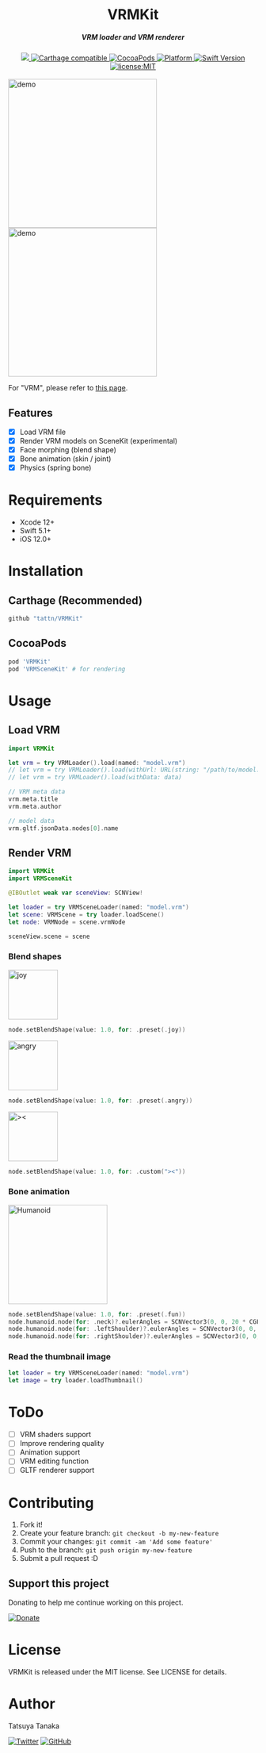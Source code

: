 <h1 align="center">VRMKit</h1>

<h5 align="center">VRM loader and VRM renderer</h5>

<div align="center">
  <a href="https://app.bitrise.io/app/efaa4b22f111455d">
    <img src="https://app.bitrise.io/app/efaa4b22f111455d/status.svg?token=dGmU0Ahl_o8gC_zhegVyPQ" />
  </a>
  <a href="https://github.com/Carthage/Carthage">
    <img src="https://img.shields.io/badge/Carthage-compatible-4BC51D.svg?style=flat" alt="Carthage compatible" />
  </a>
  <a href="http://cocoapods.org/pods/VRMKit">
    <img src="https://img.shields.io/cocoapods/v/VRMKit.svg" alt="CocoaPods" />
  </a>
  <a href="http://cocoapods.org/pods/VRMKit">
    <img src="https://img.shields.io/cocoapods/p/VRMKit.svg" alt="Platform" />
  </a>
  <a href="https://developer.apple.com/swift">
    <img src="https://img.shields.io/badge/Swift-5-F16D39.svg" alt="Swift Version" />
  </a>
  <a href="./LICENSE">
    <img src="https://img.shields.io/badge/license-MIT-green.svg?style=flat-square" alt="license:MIT" />
  </a>
</div>

<br />

<div>
<img src="https://github.com/tattn/VRMKit/raw/master/docs/demo.jpg" width="300px" alt="demo" />
<img src="https://github.com/tattn/VRMKit/raw/master/docs/demo2.gif" width="300px" alt="demo" />
</div>

For "VRM", please refer to [this page](https://dwango.github.io/en/vrm/).

## Features

- [x] Load VRM file
- [x] Render VRM models on SceneKit (experimental)
- [x] Face morphing (blend shape)
- [x] Bone animation (skin / joint)
- [x] Physics (spring bone)

# Requirements

- Xcode 12+
- Swift 5.1+
- iOS 12.0+

# Installation

## Carthage (Recommended)

```ruby
github "tattn/VRMKit"
```

## CocoaPods

```ruby
pod 'VRMKit'
pod 'VRMSceneKit' # for rendering
```

# Usage

## Load VRM

```swift
import VRMKit

let vrm = try VRMLoader().load(named: "model.vrm")
// let vrm = try VRMLoader().load(withUrl: URL(string: "/path/to/model.vrm")!)
// let vrm = try VRMLoader().load(withData: data)

// VRM meta data
vrm.meta.title
vrm.meta.author

// model data
vrm.gltf.jsonData.nodes[0].name
```

## Render VRM

```swift
import VRMKit
import VRMSceneKit

@IBOutlet weak var sceneView: SCNView!

let loader = try VRMSceneLoader(named: "model.vrm")
let scene: VRMScene = try loader.loadScene()
let node: VRMNode = scene.vrmNode

sceneView.scene = scene
```

### Blend shapes

<img src="https://github.com/tattn/VRMKit/raw/master/docs/alicia_joy.png" width="100px" alt="joy" />

```swift
node.setBlendShape(value: 1.0, for: .preset(.joy))
```

<img src="https://github.com/tattn/VRMKit/raw/master/docs/alicia_angry.png" width="100px" alt="angry" />

```swift
node.setBlendShape(value: 1.0, for: .preset(.angry))
```

<img src="https://github.com/tattn/VRMKit/raw/master/docs/alicia_><.png" width="100px" alt="><" />

```swift
node.setBlendShape(value: 1.0, for: .custom("><"))
```

### Bone animation

<img src="https://github.com/tattn/VRMKit/raw/master/docs/alicia_humanoid.png" width="200px" alt="Humanoid" />

```swift
node.setBlendShape(value: 1.0, for: .preset(.fun))
node.humanoid.node(for: .neck)?.eulerAngles = SCNVector3(0, 0, 20 * CGFloat.pi / 180)
node.humanoid.node(for: .leftShoulder)?.eulerAngles = SCNVector3(0, 0, 40 * CGFloat.pi / 180)
node.humanoid.node(for: .rightShoulder)?.eulerAngles = SCNVector3(0, 0, 40 * CGFloat.pi / 180)
```

### Read the thumbnail image

```swift
let loader = try VRMSceneLoader(named: "model.vrm")
let image = try loader.loadThumbnail()
```

# ToDo
- [ ] VRM shaders support
- [ ] Improve rendering quality
- [ ] Animation support
- [ ] VRM editing function
- [ ] GLTF renderer support

# Contributing

1. Fork it!
2. Create your feature branch: `git checkout -b my-new-feature`
3. Commit your changes: `git commit -am 'Add some feature'`
4. Push to the branch: `git push origin my-new-feature`
5. Submit a pull request :D

## Support this project

Donating to help me continue working on this project.

[![Donate](https://img.shields.io/badge/Donate-PayPal-green.svg)](https://paypal.me/tattn/)

# License

VRMKit is released under the MIT license. See LICENSE for details.

# Author
Tatsuya Tanaka

<a href="https://twitter.com/tanakasan2525" target="_blank"><img alt="Twitter" src="https://img.shields.io/twitter/follow/tanakasan2525.svg?style=social&label=Follow"></a>
<a href="https://github.com/tattn" target="_blank"><img alt="GitHub" src="https://img.shields.io/github/followers/tattn.svg?style=social"></a>


